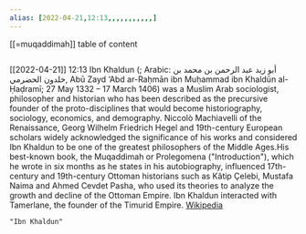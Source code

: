 ```yaml
---
alias: [2022-04-21,12:13,,,,,,,,,,,]
---
```

[[=muqaddimah]]
table of content
```toc
```

[[2022-04-21]] 12:13
Ibn Khaldun (; Arabic: أبو زيد عبد الرحمن بن محمد بن خلدون الحضرمي, Abū Zayd ‘Abd ar-Raḥmān ibn Muḥammad ibn Khaldūn al-Ḥaḍramī; 27 May 1332 – 17 March 1406) was a Muslim Arab sociologist, philosopher and historian who has been described as the precursive founder of the proto-disciplines that would become historiography, sociology, economics, and demography. Niccolò Machiavelli of the Renaissance, Georg Wilhelm Friedrich Hegel and 19th-century European scholars widely acknowledged the significance of his works and considered Ibn Khaldun to be one of the greatest philosophers of the Middle Ages.His best-known book, the Muqaddimah or Prolegomena ("Introduction"), which he wrote in six months as he states in his autobiography, influenced 17th-century and 19th-century Ottoman historians such as Kâtip Çelebi, Mustafa Naima and Ahmed Cevdet Pasha, who used its theories to analyze the growth and decline of the Ottoman Empire. Ibn Khaldun interacted with Tamerlane, the founder of the Timurid Empire.
[Wikipedia](https://en.wikipedia.org/wiki/Ibn%20Khaldun)
```query
"Ibn Khaldun"
```